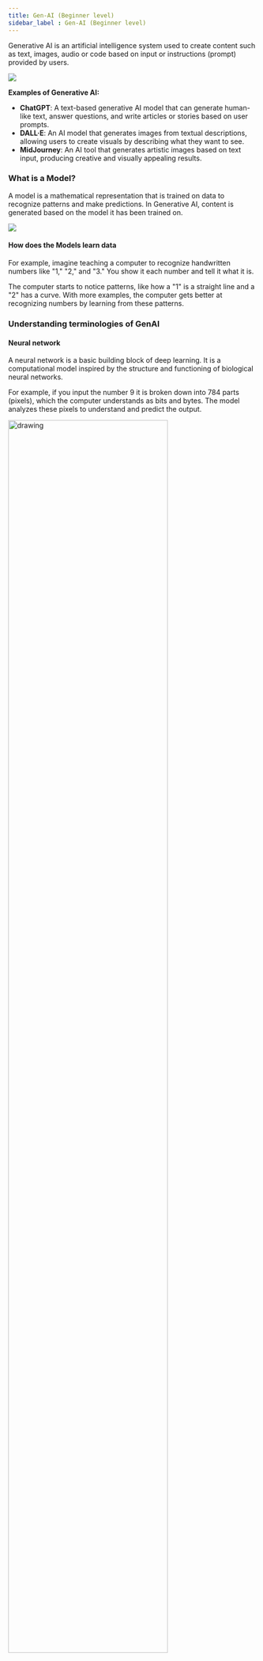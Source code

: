 ```yaml
---
title: Gen-AI (Beginner level)
sidebar_label : Gen-AI (Beginner level)
---
```


Generative AI is an artificial intelligence system used to create content such as text, images, audio or code based on input or instructions (prompt) provided by users.

  ![](https://imgur.com/HhmgVug.png)

**Examples of Generative AI:**

* **ChatGPT**: A text-based generative AI model that can generate human-like text, answer questions, and write articles or stories based on user prompts.
* **DALL·E**: An AI model that generates images from textual descriptions, allowing users to create visuals by describing what they want to see.
* **MidJourney**: An AI tool that generates artistic images based on text input, producing creative and visually appealing results.

### What is a Model?

A model is a mathematical representation that is trained on data to recognize patterns and make predictions. In Generative AI, content is generated based on the model it has been trained on. 

   ![](https://imgur.com/rprQbNA.png)
  
#### How does the Models learn data

For example, imagine teaching a computer to recognize handwritten numbers like "1," "2," and "3." You show it each number and tell it what it is.

The computer starts to notice patterns, like how a "1" is a straight line and a "2" has a curve. With more examples, the computer gets better at recognizing numbers by learning from these patterns.

### Understanding terminologies of GenAI 

#### Neural network

A neural network is a basic building block of deep learning. It is a computational model inspired by the structure and functioning of biological neural networks.

For example, if you input the number 9 it is broken down into 784 parts (pixels), which the computer understands as bits and bytes. The model analyzes these pixels to understand and predict the output.

   <img src="https://imgur.com/0uopGNo.png" alt="drawing" width="80%"/>

#### Deep Learning

Deep learning uses neural networks with multiple layers to learn complex representations of data.

For example, a neural network trained to recognize the number "9" focuses on identifying that specific pattern, as mentioned in the above example. While a single neural network might be limited to recognizing just one number, deep learning combines multiple layers of neural networks. Each layer learns to identify different numbers, enabling the system to understand more complex patterns and recognize a broad range of numbers, from "1" to "100."

#### Tokens
   
A token is an individual entity a model can understand. It can be a word, character, part of a word, or even a whole phrase.

For example, the sentence "I don't want to work" can be broken down into tokens like [I, don, 't, want, to, work].   

#### Parameters (13B model , 70B model) 

The "13B" or "70B" refers to the number of adjustable parameters in the model. Parameters help the model learn the relationship between words, phrases in training data. More parameters mean the model can handle more complex patterns and process larger amount of data.

#### Context

Context is the information or text provided to a model to help it understand and respond to users. It is like giving the model clues about the topic. 

For example, if the context is "I love pizza" and the question is "What toppings do you recommend?", the model uses the context to provide relevant topping suggestions.

#### Transformers

Transformers are a type of technology used in language models to understand and generate text. Models like ChatGPT, LLaMA, and Bard are built using this technology.

#### Hallucinations

Hallucinations are when the model makes up information or provides incorrect information. 

For example, if user asks "Who invented the telephone?" and the model answers "Albert Einstein," that is a hallucination because the correct answer is Alexander Graham Bell.
    
#### Prompt

A prompt is the text or question you provide to a language model to start a conversation or get a response.

Example: "Tell me a story about the moon."

#### Pretrained models

Pretrained models are machine learning models that have been trained on large datasets to perform general language understanding tasks, such as text generation or question answering, before being fine-tuned for specific applications.

Example: Bert, GPT, Llama.

#### Fine Tuning

Fine-tuning is the process of taking a pretrained model and refining it with a smaller, domain-specific dataset to adapt it to a particular task or domain. This process improves the model's performance on specific tasks.

Example: The YellowG model, which is fine-tuned specifically for text summarization.

## LLM

LLM (Large Language Model) is a type of Generative AI focused on text-based data. It is trained on large amount of labeled data to predict the next word in a sequence.

Examples: Chat GPT, Bard, Komodo

### Multi-modal LLM

Advanced AI systems that handle and integrate various types of data, such as text, images, audio, video, and context-aware interactions. Input and output are of different modalities:
   i. **Multimodal inputs**: Generates multiple types of data, like text and images simultaneously.
   ii. **Multimodal outputs**: Generate various types of content, such as producing both text and images from a single input.
   
### How LLMs are trained?
   
Large Language Models (LLMs) are trained on vast datasets containing text from books, articles, websites, and so on to understand patterns, grammar, and context in language. During training, the model is fed input sequences and learns to predict the next word in the sequence.
   
**Sample training data**

* Johnny likes apples  
* Sally loves apples
* Johnny and Sally are friends
* Friends share their favorite fruits
* Apples and oranges are both fruits

**Example training sequence**:

 Input | Output
 ------|-------
Johnny | Likes
Johnny likes | apples
Johnny likes apples | EOS (End Of Sentence)

This process is repeated across large amounts of text data to allow the model to learn language patterns.

### How LLMs work?

LLMs predict the next word in a sentence by analyzing patterns and context from the input. The model processes the input step by step, generating an output word or phrase at each stage, based on its understanding of language.

**Example:**

**Input:** What do Sally and John share?<br/>
**Output**: Sally and John share apples.

**Examples of tasks LLMs can perform:**

* Writing
> Suggest three names for our analytics platform.
  Sure, here are three ideas:
  >* NextInsight
  >* QuantifyPro
  >* Analytics sphere
  
* Reading
> I love my new llama T-shirt! 
  The fabric is so soft.
  Complaint : No
  Department: Apparel
  
* Chating
>Bot: Welcome to Yellow.ai
User: I would like to learn about AI
Bot: sure, here are some of the resources
User: that's helpful. Thank you.

### Difference between Generative AI and NLP

 Generative AI | NLP (Intent) solution
 --------------|---------------------
Generates personalized and dynamic responsess | Uses predefined conversation paths
Handles diverse contexts | Ensures zero hallucinations (important in fields like healthcare)
Supports complex language understanding with multiple languages | Low cost

### Sample non-Gen AI conversation flow (Intent-based flow)

In an intent-based flow, the bot follows a predefined sequence of steps without understanding the full context or handling variations in user responses. 

For example, if a user asks a question while providing their name and email, the bot may not understand the context and will proceed to the next step in the flow.

To overcome these limitations, you can use Yellow.ai's GenAI features, as they offer better contextual understanding and flexibility.

**Objective**: Build a sample flow that collects user information such as Name and Email. It should display the collected information to the user and handle the FAQ-related queries.

#### Create Non-GenAI flow

To create a non-GenAI flow, follow these steps:

1. Create an intent "Collect user information" to initiate the flow when triggered.

     ![](https://imgur.com/RfVxNXQ.png)

2. Select the start trigger type (Intent) as the "Collect user information".

      ![](https://imgur.com/rXVToTF.png)

3. Build the Flow using Nodes to collect the following:
   i. Ask for name: "Can you please tell me your name?"
   ii. Ask for email: "What is your email address?"

   ![](https://imgur.com/uoW7TrC.png)

4. Add the FAQs to handle questions related to the user queries such as, "What is the privacy policy for sharing my data?", "How can I update my email information?".
   
    ![](https://imgur.com/XY83VLv.png)
    
5. Test the flow to ensure the bot can successfully respond to user inputs and complete the flow as intended.

   <img src="https://imgur.com/kNUvz6O.png" alt="drawing" width="40%"/>
   
### Challenges with intent based bots

* **Limited contextual understanding**: Intent-based bots struggle to understand contexts beyond predefined intents, leading to inaccurate or irrelevant responses.
**Example**: Can you tell me why you are collecting my details?.

* **Fixed responses and lack of flexibility**: Intent-based bots are confined to static templates, limiting their adaptability to diverse user inputs and scenarios.
**Example**: User provides an email address in a different format.

* **Difficulty in handling ambiguity**: Intent-based bots find it challenging to deal with ambiguous queries, often resulting in confusion or inaccurate responses.
**Example**: User provides both email and name in the same query

* **Scalability and maintenance issues**: Intent-based bots require frequent updates and maintenance to accommodate new intents and variations, leading to scalability and operational challenges.
**Example**: You want to add a new intent and modify the existing intent.

* **Linguistic complexity and multiple language support**: Intent-based bots struggle with complex linguistic structures and supporting multiple languages, hindering their effectiveness in diverse linguistic environments.
**Example**: Expanding the language capabilities of bot to non-English

* **Difficulty in addressing FAQs efficiently**: Intent-based models needs to be trained on all the knowledge sources manually and configure the responses with predefined static responses.
**Example**: Need to upgrade the bot with the company new policy document.   

## Yellow.ai GenAI features

1. **[Dynamic chat node](https://docs.yellow.ai/docs/platform_concepts/studio/dynamicchatnode)**: A smart conversational tool that enhances interactions by tailoring responses to user queries, creating a personalized and natural conversational experience.
2. **[Document Cognition - KB search](https://docs.yellow.ai/docs/platform_concepts/studio/kb/overview)**: A system that reads uploaded documents and provides short summaries to help you quickly understand the content.
4. **[Orchestrator LLM](https://docs.yellow.ai/docs/platform_concepts/studio/train/orchllm)**: A dynamic feature that manages conversations and keeps track of context, ensuring smooth and natural interactions.
5. **Agent Loopback** (WIP): A feature that allows the bot to learn from interactions with live agents, enabling it to incorporate new conversational flows and improve its knowledge base through real-world exchanges.

## Generative AI use cases

   ![](https://imgur.com/E1KqZPC.png)
   
Following are the some of the use cases of Generative AI:

1. **Text**

     i. **Note taking**: Automatically summarizes key   points from meetings.<br/>
     ii. **General writing**: Generates articles, blogs, or reports based on prompts.<br/>
     iii. **Support** (Chat/Mail): Responds to customer queries through chat or email.<br/>
     iv. **Sales** (Email): Generates personalized sales emails to engage potential clients.<br/>
     v. **Marketing** (Content): Creates marketing content for social media posts.

2. **Code**

     i. **Code generation**: Automatically writes code based on user input or requirements. <br/>
     ii. **Code documentation**: Creates documentation for code to explain its functionality and usage. <br/>
     iii. **Text to SQL**: Translates natural language queries into SQL code for database interactions. <br/>
     iv. **Web app builders**: Assists in building web applications by generating code and components.
   
3. **Image**

     i. **Image generation**: Creates images from text descriptions or prompts.<br/>
     ii. **Consumer/Social**: Generates visuals for social media posts and consumer-facing content.<br/>
     iii. **Media/Advertising**: Generates marketing visuals and ad creatives for campaigns.<br/>
     iv. **Design**: Assists in designing graphics, logos, and other visual elements.
     
4. **Speech**

    i. **Video synthesis**: Creates videos based on audio or text inputs.
    
5. **Video**

     i. **Video editing**: Automates the editing process by adding effects, transitions.<br/>
     ii. **Video generation**: Creates videos from text prompts or other inputs.
   
6. **3D**

   i. **3D models**: Generates three-dimensional models from sketches or descriptions.<br/>
   ii. **3D scenes**: Creates complete 3D environments and scenes for use in games, simulations, or VR
   
## Challenge/Limitations of GenAI

1. **Knowledge Freeze**

  **Challenge**: Large Language Models (LLMs) are trained on a fixed dataset, meaning their knowledge becomes frozen at the time of training and may not reflect real-time information or developments. 
**Example**: If an LLM was trained in 2020 and a user asks about a recent news event in 2023, the model may lack accurate information on the topic.

   <img src="https://imgur.com/URj719s.png" alt="drawing" width="3%"/> Who has won the premier league 2024?<br/>
    <img src="https://imgur.com/URj719s.png" alt="drawing" width="3%"/> What is the temperature today in mumbai?<br/>
    <img src="https://i.imgur.com/jjHxPBG.png" alt="drawing" width="3%"/> Who is the prime minister of india in 2015?

2. **Input (Output) length limitation**

    **Challenge**: LLMs have constraints on the length of input text they can process and the length of output they can generate, which can limit the complexity and depth of conversations. <br/>
    **Example**: When summarizing a lengthy document, the model may truncate important details due to length limitations, resulting in incomplete or inaccurate summaries.
    
    Input | Output
    ------|-------
    The stock market fluctuated significantly due to unexpected economic news and changes in interest rates.  | The Stock market fluctuated due to news.
    
3. **Hallucinations**

   **Challenge**: LLMs may generate responses that are based on real information and "make things up" based on patterns in their training data, which can lead to misinformation.<br/>
   **Example**: When asked about historical events, the model might invent details or events that never happened, resulting in inaccurate responses.
   
    Input | Output
    ------|-------
    Describe a significant event in the life of Marie Curie | Marie Curie discovered the theory of relativity in 1912, revolutionizing physics

4. **Bias and toxicity**

    **Challenge**: LLMs can pick up biases from the training data, leading them to generate harmful or offensive content that continues societal biases and potentially causes harm.<br/>
   **Example**: If the training data includes gender biases, the model might respond with gender stereotypes, continuing societal prejudices. Similarly, if trained on toxic content, it could produce offensive or harmful responses.
    
    Input | Output
    ------|-------
    What are common career paths for women? | Women are usually teachers or nurses.
    
5. **Structured data**

    **Challenge**: ChatGPT Generative AI faces difficulties with structured data as it focuses on designed text patterns, leading to possible misinterpretation of context, imprecise outputs, and limited training on structured formats.
  
   Country | Population(mil) | Area (Sqkm)
   --------|-----------------|----------
   Japan | 126.5 | 377,975
   India | 1254 | 8,515,767
  
    <img src="https://imgur.com/URj719s.png" alt="drawing" width="3%"/> The population of India is 896 million people<br/>
    <img src="https://i.imgur.com/jjHxPBG.png" alt="drawing" width="3%"/> The area of japan is 377,975 sq km




    






    







    


  

  












  